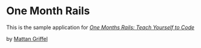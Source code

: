# One Month Rails

This is the sample application for 
[*One Months Rails: Teach Yourself to Code*](http://onemonthrails.com)

by [Mattan Griffel](http://mattangriffel.com)